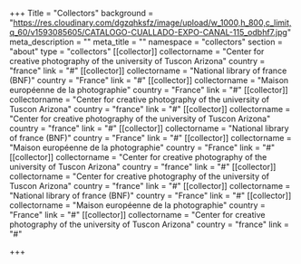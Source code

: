 +++
Title = "Collectors"
background = "https://res.cloudinary.com/dgzqhksfz/image/upload/w_1000,h_800,c_limit,q_60/v1593085605/CATALOGO-CUALLADO-EXPO-CANAL-115_odbhf7.jpg"
meta_description = ""
meta_title = ""
namespace = "collectors"
section = "about"
type = "collectors"
[[collector]]
collectorname = "Center for creative photography of the university of Tuscon Arizona"
country = "france"
link = "#"
[[collector]]
collectorname = "National library of france (BNF)"
country = "France"
link = "#"
[[collector]]
collectorname = "Maison européenne de la photographie"
country = "France"
link = "#"
[[collector]]
collectorname = "Center for creative photography of the university of Tuscon Arizona"
country = "france"
link = "#"
[[collector]]
collectorname = "Center for creative photography of the university of Tuscon Arizona"
country = "france"
link = "#"
[[collector]]
collectorname = "National library of france (BNF)"
country = "France"
link = "#"
[[collector]]
collectorname = "Maison européenne de la photographie"
country = "France"
link = "#"
[[collector]]
collectorname = "Center for creative photography of the university of Tuscon Arizona"
country = "france"
link = "#"
[[collector]]
collectorname = "Center for creative photography of the university of Tuscon Arizona"
country = "france"
link = "#"
[[collector]]
collectorname = "National library of france (BNF)"
country = "France"
link = "#"
[[collector]]
collectorname = "Maison européenne de la photographie"
country = "France"
link = "#"
[[collector]]
collectorname = "Center for creative photography of the university of Tuscon Arizona"
country = "france"
link = "#"

+++
